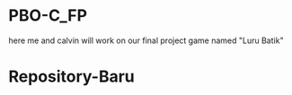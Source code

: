 # PBO-C_FP
here me and calvin will work on our final project game named "Luru Batik"
# Repository-Baru
